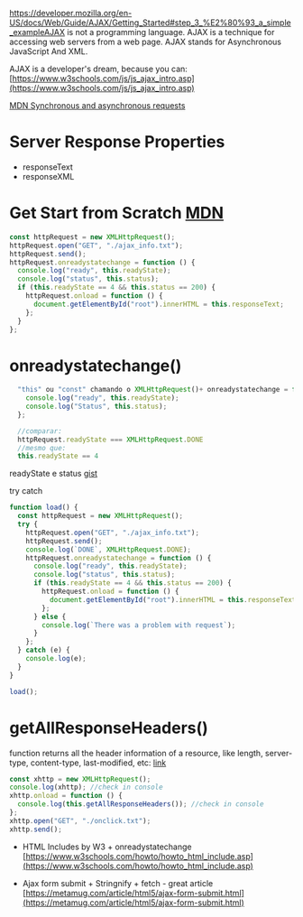 https://developer.mozilla.org/en-US/docs/Web/Guide/AJAX/Getting_Started#step_3_%E2%80%93_a_simple_exampleAJAX is not a programming language. AJAX is a technique for accessing web servers from a web page. AJAX stands for Asynchronous JavaScript And XML.

AJAX is a developer's dream, because you can:
[https://www.w3schools.com/js/js_ajax_intro.asp](https://www.w3schools.com/js/js_ajax_intro.asp)

[MDN Synchronous and asynchronous requests ](https://developer.mozilla.org/en-US/docs/Web/API/XMLHttpRequest/Synchronous_and_Asynchronous_Requests)

# Server Response Properties

- responseText
- responseXML

# Get Start from Scratch [MDN](https://developer.mozilla.org/en-US/docs/Web/Guide/AJAX/Getting_Started#step_3_%E2%80%93_a_simple_example)

```js
const httpRequest = new XMLHttpRequest();
httpRequest.open("GET", "./ajax_info.txt");
httpRequest.send();
httpRequest.onreadystatechange = function () {
  console.log("ready", this.readyState);
  console.log("status", this.status);
  if (this.readyState == 4 && this.status == 200) {
    httpRequest.onload = function () {
      document.getElementById("root").innerHTML = this.responseText;
    };
  }
};
```

# onreadystatechange()

```js
  "this" ou "const" chamando o XMLHttpRequest()+ onreadystatechange = function () {
    console.log("ready", this.readyState);
    console.log("Status", this.status);
  };

  //comparar:
  httpRequest.readyState === XMLHttpRequest.DONE
  //mesmo que:
  this.readyState == 4
```

readyState e status [gist](https://gist.github.com/rafaelstz/5a4aa3584061131d714b709ba773c5f8)

try catch

```js
function load() {
  const httpRequest = new XMLHttpRequest();
  try {
    httpRequest.open("GET", "./ajax_info.txt");
    httpRequest.send();
    console.log(`DONE`, XMLHttpRequest.DONE);
    httpRequest.onreadystatechange = function () {
      console.log("ready", this.readyState);
      console.log("status", this.status);
      if (this.readyState == 4 && this.status == 200) {
        httpRequest.onload = function () {
          document.getElementById("root").innerHTML = this.responseText;
        };
      } else {
        console.log(`There was a problem with request`);
      }
    };
  } catch (e) {
    console.log(e);
  }
}

load();
```

# getAllResponseHeaders()

function returns all the header information of a resource, like length, server-type, content-type, last-modified, etc:
[link](https://www.w3schools.com/js/tryit.asp?filename=tryjs_ajax_header)

```js
const xhttp = new XMLHttpRequest();
console.log(xhttp); //check in console
xhttp.onload = function () {
  console.log(this.getAllResponseHeaders()); //check in console
};
xhttp.open("GET", "./onclick.txt");
xhttp.send();
```

- HTML Includes by W3 + onreadystatechange
  [https://www.w3schools.com/howto/howto_html_include.asp](https://www.w3schools.com/howto/howto_html_include.asp)

- Ajax form submit + Stringnify + fetch - great article
  [https://metamug.com/article/html5/ajax-form-submit.html](https://metamug.com/article/html5/ajax-form-submit.html)
